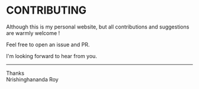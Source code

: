 # CONTRIBUTING

Although this is my personal website, but all contributions and suggestions are warmly welcome !

Feel free to open an issue and PR.

I'm looking forward to hear from you.

---

Thanks  
Nrishinghananda Roy
